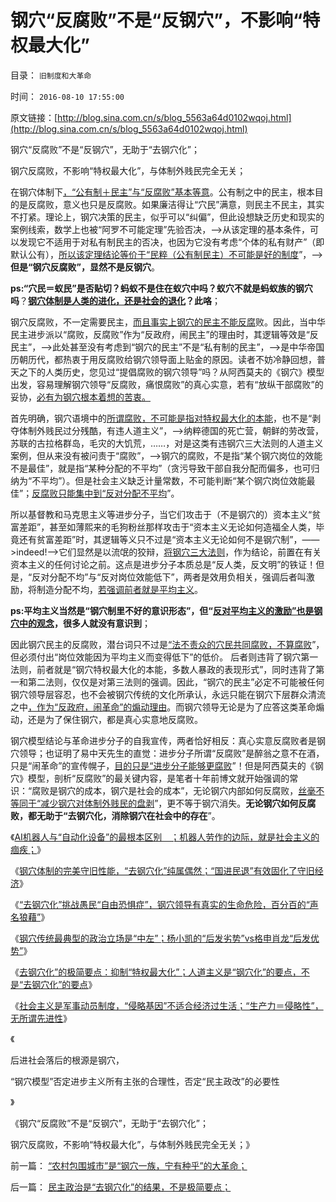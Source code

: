 # 钢穴“反腐败”不是“反钢穴”，不影响“特权最大化”

目录： `旧制度和大革命` 

时间： `2016-08-10 17:55:00` 

原文链接：[http://blog.sina.com.cn/s/blog_5563a64d0102wqoj.html](http://blog.sina.com.cn/s/blog_5563a64d0102wqoj.html)

钢穴“反腐败”不是“反钢穴”，无助于“去钢穴化”；

钢穴反腐败，不影响“特权最大化”，与体制外贱民完全无关；

在钢穴体制下[，“公有制＋民主”与“反腐败”基本等意](../../../2012/10/24/公有制民主中的反腐败，革命和改朝换代；.md)。公有制之中的民主，根本目的是反腐败，意义也只是反腐败。如果廉洁得让“穴民”满意，则民主不民主，其实不打紧。理论上，钢穴决策的民主，似乎可以“纠偏”，但此设想缺乏历史和现实的案例线索，数学上也被“阿罗不可能定理”先验否决，——>从该定理的基本条件，可以发现它不适用于对私有制民主的否决，也因为它没有考虑“个体的私有财产”（即默认公有），[所以该定理结论等价于“民粹（公有制民主）不可能是好的制度](../../../2012/10/22/公有制民主中“个人没有意义”的集体主义的“愚民”.md)”，——>**但是“钢穴反腐败”，显然不是反钢穴**。

**ps:“穴民＝蚁民”是否贴切？蚂蚁不是住在蚁穴中吗？蚁穴不就是蚂蚁族的钢穴吗**？**[钢穴体制是人类的进化，还是社会的退化](../../../2011/8/20/奴隶制是群居动物的原始模式.md)？此咯**；

钢穴反腐败，不一定需要民主，[而且事实上钢穴的民主不能反腐](../../../2014/6/26/民主的作用不是“监督，反腐败”，民主的作用“反谷物法”.md)败。因此，当中华民主进步派以“腐败，反腐败”作为“反政府，闹民主”的理由时，其逻辑等效是“反民主”，——>此处甚至没有考虑到“钢穴的民主”不是“私有制的民主”，——>是中华帝国历朝历代，都热衷于用反腐败给钢穴领导面上贴金的原因。读者不妨冷静回想，普天之下的人类历史，您见过“提倡腐败的钢穴领导”吗？从阿西莫夫的《钢穴》模型出发，容易理解钢穴领导“反腐败，痛恨腐败”的真心实意，若有“放纵干部腐败”的妥协，[必有为钢穴根本着想的苦衷。](../../../2009/7/15/为什么反左就是反腐败？反毛左反腐效益最高？.md)

首先明确，钢穴语境中的[所谓腐败，不可能是指对特权最大化的本能](../../../2009/7/30/黄宗羲定律之体制内特权对国民利益的侵蚀.md)，也不是“剥夺体制外贱民过分残酷，有违人道主义”，——>纳粹德国的死亡营，朝鲜的劳改营，苏联的古拉格群岛，毛灾的大饥荒，……，对是这类有违钢穴三大法则的人道主义案例，但从来没有被问责于“腐败”，——>钢穴的腐败，不是指“某个钢穴岗位的效能不是最佳”，就是指“某种分配的不平均”（贪污导致干部自我分配而偏多，也可归纳为“不平均”）。但是社会主义缺乏计量常数，不可能判断“某个钢穴岗位效能最佳”；[反腐败只能集中到“反对分配不平均](../../../2010/2/26/“反政府”是荒谬的.md)”。

所以基督教和马克思主义等进步分子，当它们攻击于（不是钢穴的）资本主义“贫富差距”，甚至如薄熙来的毛狗粉丝那样攻击于“资本主义无论如何造福全人类，毕竟还有贫富差距”时，其逻辑等义只不过是“资本主义无论如何不是钢穴制”，——>indeed!——>它们显然是以流氓的狡辩，[将钢穴三大法则](../../../2016/7/29/钢穴统治的三大法则；人道主义的起源和实用性.md)，作为结论，前置在有关资本主义的任何讨论之前。这点是进步分子本质总是“反人类，反文明”的铁证！但是，“反对分配不均”与“反对岗位效能低下”，两者是效用负相关，强调后者叫激励，将制造分配不均，[若强调前者就是平均主义](../../../2009/1/29/平均主义、社会公平和效率，及社会利益博羿.md)。

**ps:平均主义当然是“钢穴制里不好的意识形态”，但“[反对平均主义的激励”也是钢穴中的观念](../../../2014/3/8/经济学“激励理论”全部是伪科学，朱镕基同志的错误激励.md)，很多人就没有意识到**；

因此钢穴民主的反腐败，潜台词只不过是[“法不责众的穴民共同腐败，不算腐败](../../../2010/1/4/贪官是问题，却不是大问题.md)”，但必须付出“岗位效能因为平均主义而变得低下”的低价。
后者则违背了钢穴第一法则，前者就是“钢穴特权最大化的本能，多数人暴政的表现形式”，同时违背了第一和第二法则，仅仅是对第三法则的强调。因此，“钢穴的民主”必定不可能被任何钢穴领导层容忍，也不会被钢穴传统的文化所承认，永远只能在钢穴下层群众清流之中[，作为“反政府，闹革命”的煽动理由](../../../2013/2/4/反腐败或是冬天里“好一棚大烟火”.md)。而钢穴领导无论是为了应答这类革命煽动，还是为了保住钢穴，都是真心实意地反腐败。

钢穴模型结论与革命进步分子的自我宣传，两者恰好相反：真心实意反腐败者是钢穴领导；也证明了易中天先生的直觉：进步分子所谓“反腐败”是醉翁之意不在酒，只是“闹革命”的宣传幌子，[目的只是“进步分子能够更腐败](../../../2013/2/2/绝大部分“反腐败”是为了自已能够更腐败.md)”！但是阿西莫夫的《钢穴》模型，剖析“反腐败”的最关键内容，是笔者十年前博文就开始强调的常识：“腐败是钢穴的成本，钢穴是社会的成本”，无论钢穴内部如何反腐败，[丝毫不等同于“减少钢穴对体制外贱民的盘剥](http://darthvad.blog.sohu.com/163549450.html)”，更不等于钢穴消失。**无论钢穴如何反腐败，都无助于“去钢穴化，消除钢穴在社会中的存在**”。

《[AI机器人与“自动化设备”的最根本区别　；机器人劳作的边际，就是社会主义的痼疾；](../../../2016/8/8/机器人劳作的边际，就是社会主义的痼疾，《黑客帝国》不可避免.md)》

《[钢穴体制的完美守旧性能，“去钢穴化”纯属偶然；“国进民退”有效固化了守旧经济](../../../2016/8/9/钢穴体制的完美守旧性能，“改革开放”的局限性.md)》

《[“去钢穴化”挑战愚民“自由恐惧症”，钢穴领导有真实的生命危险，百分百的“声名狼藉”](../../../2016/8/9/“去钢穴化”政策知易行难，戈尔巴乔夫的政治风险.md)》

《[钢穴传统最典型的政治立场是“中左”；杨小凯的“后发劣势”vs格申肖龙“后发优势”](../../../2016/8/9/钢穴三大法则典型立场“中左”，杨小凯发现“后发劣势”.md)》

《[去钢穴化”的极简要点：抑制“特权最大化”；人道主义是“钢穴化”的要点，不是“去钢穴化”的要点](../../../2016/8/9/“去钢穴化”的极简要点：抑制“特权最大化”.md)》

《[社会主义是军事动员制度，“侵略基因”不适合经济过生活；“生产力＝侵略性”，无所谓先进性](../../../2016/8/10/钢穴的爱国主义侵略基因，为了钢穴！为了生存！.md)》

《[](../../../2016/8/10/民主政治是“去钢穴化”的结果，不是极简要点；.md)

后进社会落后的根源是钢穴，

[](../../../2016/8/10/民主政治是“去钢穴化”的结果，不是极简要点；.md)

“钢穴模型”否定进步主义所有主张的合理性，否定“民主政改”的必要性

》

《钢穴“反腐败”不是“反钢穴”，无助于“去钢穴化”；

钢穴反腐败，不影响“特权最大化”，与体制外贱民完全无关；》

前一篇： [“农村包围城市”是“钢穴一族，宁有种乎”的大革命；](../../../2016/8/11/“农村包围城市”是“钢穴一族，宁有种乎”的大革命；.md)

后一篇： [民主政治是“去钢穴化”的结果，不是极简要点；](../../../2016/8/10/民主政治是“去钢穴化”的结果，不是极简要点；.md)


